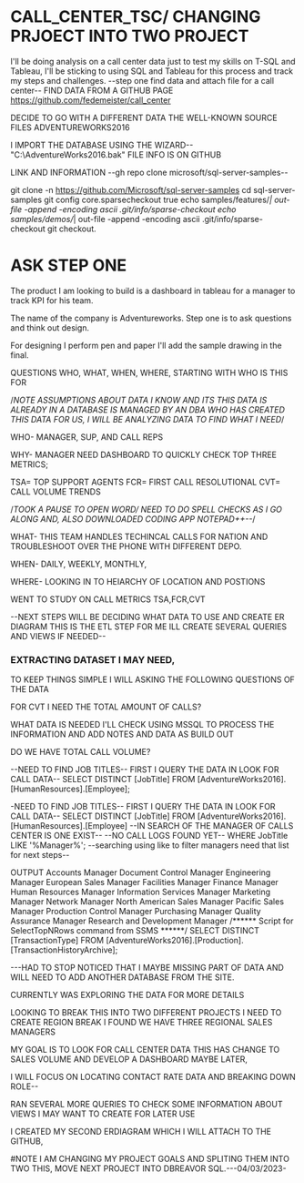 # CALL_CENTER_TSC/ CHANGING PRJOECT INTO TWO PROJECT 
I'll be doing analysis on a call center data just to test my skills on T-SQL and Tableau, I'll be sticking to using SQL and Tableau for this process and track my steps and challenges. --step one find data and attach file for a call center--
FIND DATA FROM A GITHUB PAGE https://github.com/fedemeister/call_center

DECIDE TO GO WITH A DIFFERENT DATA THE WELL-KNOWN SOURCE FILES ADVENTUREWORKS2016 

I IMPORT THE DATABASE USING THE WIZARD--"C:\AdventureWorks2016.bak" FILE INFO IS ON GITHUB

LINK AND INFORMATION --gh repo clone microsoft/sql-server-samples--

git clone -n https://github.com/Microsoft/sql-server-samples
cd sql-server-samples
git config core.sparsecheckout true
echo samples/features/*| out-file -append -encoding ascii .git/info/sparse-checkout
echo samples/demos/*| out-file -append -encoding ascii .git/info/sparse-checkout
git checkout.

# ASK STEP ONE
The product I am looking to build is a dashboard in tableau for a manager to track KPI for his team.

The name of the company is Adventureworks. Step one is to ask questions and think out design.

For designing I perform pen and paper I'll add the sample drawing in the final.

QUESTIONS WHO, WHAT, WHEN, WHERE, STARTING WITH WHO IS THIS FOR

/*NOTE ASSUMPTIONS ABOUT DATA I KNOW AND ITS THIS DATA IS ALREADY IN A DATABASE IS MANAGED BY AN DBA WHO HAS CREATED THIS DATA FOR US, I WILL BE ANALYZING DATA TO FIND WHAT I NEED*/

WHO- MANAGER, SUP, AND CALL REPS

WHY- MANAGER NEED DASHBOARD TO QUICKLY CHECK TOP THREE METRICS;

TSA= TOP SUPPORT AGENTS
FCR= FIRST CALL RESOLUTIONAL
CVT= CALL VOLUME TRENDS

/*TOOK A PAUSE TO OPEN WORD/ NEED TO DO SPELL CHECKS AS I GO ALONG AND, ALSO DOWNLOADED CODING APP NOTEPAD++--*/

WHAT- THIS TEAM HANDLES TECHINCAL CALLS FOR NATION AND TROUBLESHOOT OVER THE PHONE WITH DIFFERENT DEPO.

WHEN- DAILY, WEEKLY, MONTHLY,

WHERE- LOOKING IN TO HEIARCHY OF LOCATION AND POSTIONS 

WENT TO STUDY ON CALL METRICS TSA,FCR,CVT

--NEXT STEPS WILL BE DECIDING WHAT DATA TO USE AND CREATE ER DIAGRAM THIS IS THE ETL STEP FOR ME ILL CREATE SEVERAL QUERIES AND VIEWS IF NEEDED--

### EXTRACTING DATASET I MAY NEED,
TO KEEP THINGS SIMPLE I WILL ASKING THE FOLLOWING QUESTIONS OF THE DATA

FOR CVT I NEED THE TOTAL AMOUNT OF CALLS?

WHAT DATA IS NEEDED I'LL CHECK USING MSSQL TO PROCESS THE INFORMATION AND ADD NOTES AND DATA AS BUILD OUT 

DO WE HAVE TOTAL CALL VOLUME?

--NEED TO FIND JOB TITLES-- FIRST I QUERY THE DATA IN LOOK FOR CALL DATA--
SELECT DISTINCT [JobTitle]
  FROM [AdventureWorks2016].[HumanResources].[Employee];


-NEED TO FIND JOB TITLES-- FIRST I QUERY THE DATA IN LOOK FOR CALL DATA--
SELECT DISTINCT [JobTitle]
  FROM [AdventureWorks2016].[HumanResources].[Employee]
  --IN SEARCH OF THE MANAGER OF CALLS CENTER IS ONE EXIST--
  --NO CALL LOGS FOUND YET--
  WHERE JobTitle LIKE '%Manager%'; --searching using like to filter managers need that list for next steps--

OUTPUT
Accounts Manager
Document Control Manager
Engineering Manager
European Sales Manager
Facilities Manager
Finance Manager
Human Resources Manager
Information Services Manager
Marketing Manager
Network Manager
North American Sales Manager
Pacific Sales Manager
Production Control Manager
Purchasing Manager
Quality Assurance Manager
Research and Development Manager
\/****** Script for SelectTopNRows command from SSMS  ******/
SELECT DISTINCT [TransactionType]
  FROM [AdventureWorks2016].[Production].[TransactionHistoryArchive];

---HAD TO STOP NOTICED THAT I MAYBE MISSING PART OF DATA AND WILL NEED TO ADD ANOTHER DATABASE FROM THE SITE.

CURRENTLY WAS EXPLORING THE DATA FOR MORE DETAILS

LOOKING TO BREAK THIS INTO TWO DIFFERENT PROJECTS I NEED TO CREATE REGION BREAK I FOUND WE HAVE THREE REGIONAL SALES MANAGERS

MY GOAL IS TO LOOK FOR CALL CENTER DATA THIS HAS CHANGE TO SALES VOLUME AND DEVELOP A DASHBOARD MAYBE LATER, 

I WILL FOCUS ON LOCATING CONTACT RATE DATA AND BREAKING DOWN ROLE--

RAN SEVERAL MORE QUERIES TO CHECK SOME INFORMATION ABOUT VIEWS I MAY WANT TO CREATE FOR LATER USE

I CREATED MY SECOND ERDIAGRAM WHICH I WILL ATTACH TO THE GITHUB, 

#NOTE I AM CHANGING MY PROJECT GOALS AND SPLITING THEM INTO TWO THIS, MOVE NEXT PROJECT INTO DBREAVOR SQL.---04/03/2023-


